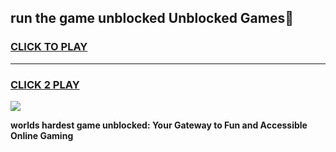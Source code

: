 
## run the game unblocked Unblocked Games👋
<h3>
<a href="https://premium.freeplayer.one?title=run_the_game_unblocked&ref=16F">CLICK TO PLAY</a></h3>
<hr>

<h3>
<a href="https://premium.freeplayer.one?title=run_the_game_unblocked&ref=16F">CLICK 2 PLAY</a>
  
</h3>

<a href="https://premium.freeplayer.one?title=run_the_game_unblocked&ref=16F/"><img src="https://clearcache.store/games.png"></a>


**worlds hardest game unblocked: Your Gateway to Fun and Accessible Online Gaming**
